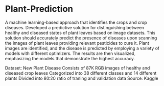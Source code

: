 # Plant-Prediction
A machine learning-based approach that identifies the crops and crop diseases.
Developed a predictive solution for distinguishing between healthy and diseased states of plant leaves based on image datasets. This solution should accurately predict the presence of diseases upon scanning the images of plant leaves providing relevant pesticides to cure it.
Plant images are identified, and the disease is predicted by employing a variety of models with different optimizers. The results are then visualized, emphasizing the models that demonstrate the highest accuracy.

Dataset:  New Plant Disease 
Consists of 87K RGB images of healthy and diseased crop leaves
Categorized into 38 different classes and 14 different plants
Divided into 80:20 ratio of traning and validation data
Source: Kaggle

